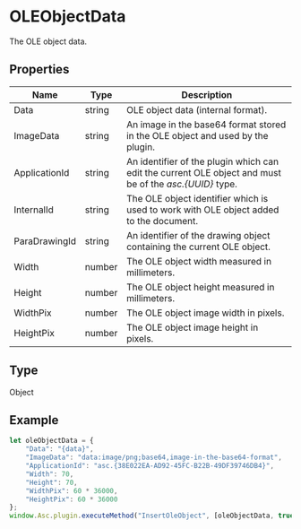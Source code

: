 # OLEObjectData

The OLE object data.

## Properties

| Name | Type | Description |
| ---- | ---- | ----------- |
| Data | string | OLE object data (internal format). |
| ImageData | string | An image in the base64 format stored in the OLE object and used by the plugin. |
| ApplicationId | string | An identifier of the plugin which can edit the current OLE object and must be of the *asc.&#123;UUID&#125;* type. |
| InternalId | string | The OLE object identifier which is used to work with OLE object added to the document. |
| ParaDrawingId | string | An identifier of the drawing object containing the current OLE object. |
| Width | number | The OLE object width measured in millimeters. |
| Height | number | The OLE object height measured in millimeters. |
| WidthPix | number | The OLE object image width in pixels. |
| HeightPix | number | The OLE object image height in pixels. |
## Type

Object



## Example

```javascript
let oleObjectData = {
    "Data": "{data}",
    "ImageData": "data:image/png;base64,image-in-the-base64-format",
    "ApplicationId": "asc.{38E022EA-AD92-45FC-B22B-49DF39746DB4}",
    "Width": 70,
    "Height": 70,
    "WidthPix": 60 * 36000,
    "HeightPix": 60 * 36000
};
window.Asc.plugin.executeMethod("InsertOleObject", [oleObjectData, true]);
```
